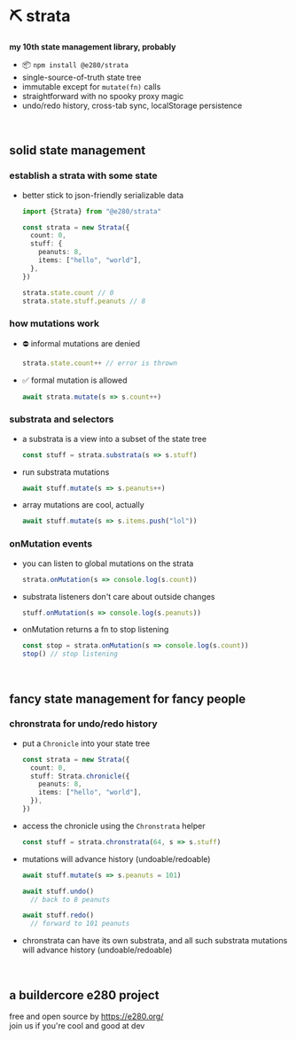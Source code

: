 
# ⛏️ strata

**my 10th state management library, probably**
- 📦 `npm install @e280/strata`
- single-source-of-truth state tree
- immutable except for `mutate(fn)` calls
- straightforward with no spooky proxy magic
- undo/redo history, cross-tab sync, localStorage persistence

<br/>

## solid state management

### establish a strata with some state
- better stick to json-friendly serializable data
  ```ts
  import {Strata} from "@e280/strata"

  const strata = new Strata({
    count: 0,
    stuff: {
      peanuts: 8,
      items: ["hello", "world"],
    },
  })

  strata.state.count // 0
  strata.state.stuff.peanuts // 8
  ```

### how mutations work
- ⛔ informal mutations are denied
  ```ts
  strata.state.count++ // error is thrown
  ```
- ✅ formal mutation is allowed
  ```ts
  await strata.mutate(s => s.count++)
  ```

### substrata and selectors
- a substrata is a view into a subset of the state tree
  ```ts
  const stuff = strata.substrata(s => s.stuff)
  ```
- run substrata mutations
  ```ts
  await stuff.mutate(s => s.peanuts++)
  ```
- array mutations are cool, actually
  ```ts
  await stuff.mutate(s => s.items.push("lol"))
  ```

### onMutation events
- you can listen to global mutations on the strata
  ```ts
  strata.onMutation(s => console.log(s.count))
  ```

- substrata listeners don't care about outside changes
  ```ts
  stuff.onMutation(s => console.log(s.peanuts))
  ```

- onMutation returns a fn to stop listening
  ```ts
  const stop = strata.onMutation(s => console.log(s.count))
  stop() // stop listening
  ```

<br/>

## fancy state management for fancy people

### chronstrata for undo/redo history
- put a `Chronicle` into your state tree
  ```ts
  const strata = new Strata({
    count: 0,
    stuff: Strata.chronicle({
      peanuts: 8,
      items: ["hello", "world"],
    }),
  })
  ```
- access the chronicle using the `Chronstrata` helper
  ```ts
  const stuff = strata.chronstrata(64, s => s.stuff)
  ```
- mutations will advance history (undoable/redoable)
  ```ts
  await stuff.mutate(s => s.peanuts = 101)

  await stuff.undo()
    // back to 8 peanuts

  await stuff.redo()
    // forward to 101 peanuts
  ```
- chronstrata can have its own substrata, and all such substrata mutations will advance history (undoable/redoable)

<br/>

## a buildercore e280 project
free and open source by https://e280.org/  
join us if you're cool and good at dev  

